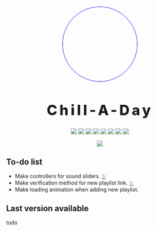 <p align="center">
    <img src="https://drive.google.com/uc?export=view&id=15id50RkDQplGHQLVoLKVSX-J6H43iyIS" style="border-radius:50%; width:200px; border: 1px solid blue;">
</p>

<h1 align="center" style="font-size: 38px; font-weight: 800; letter-spacing: 6px">
    Chill-A-Day
</h1>

<p align="center">
    <img src="https://img.shields.io/github/contributors/Bit-Tech-Team/Chill-A-Day?style=plastic">
    <img src="https://img.shields.io/github/downloads/Bit-Tech-Team/Chill-A-Day/total?style=plastic">
    <img src="https://img.shields.io/github/repo-size/Bit-Tech-Team/Chill-A-Day?style=plastic">
    <img src="https://img.shields.io/github/package-json/v/Bit-Tech-Team/Chill-A-Day?style=plastic">
    <img src="https://img.shields.io/github/stars/Bit-Tech-Team/Chill-A-Day?style=social">
    <img src="https://img.shields.io/github/issues/Bit-Tech-Team/Chill-A-Day">
    <img src="https://img.shields.io/github/issues-closed/Bit-Tech-Team/Chill-A-Day?style=plastic">
    <img src="https://img.shields.io/github/commit-activity/m/Bit-Tech-Team/Chill-A-Day?style=plastic">
</p>

<p align="center">
    <img src="https://drive.google.com/uc?export=view&id=1mk0jftx3qlbbCOGeFP6-2UMV40Up8Bz4">
</p>

## To-do list

- Make controllers for sound sliders. [:sparkles:](https://github.com/Bit-Tech-Team/Chill-A-Day/issues/1)
- Make verification method for new playlist link. [:sparkles:](https://github.com/Bit-Tech-Team/Chill-A-Day/issues/2)
- Make loading animation when adding new playlist.

## Last version available

todo
